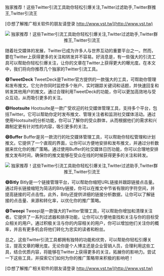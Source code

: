 独家推荐！这些Twitter引流工具助你轻松引爆关注,Twitter过滤助手,Twitter群推王,Twitter引流王

[😍想了解推广相关软件的朋友请登录 http://www.vst.tw](http://www.vst.tw)

 <center><img src="https://vst.tw/MP4/tuiguang/png/2.png" alt="独家推荐！这些Twitter引流工具助你轻松引爆关注,Twitter过滤助手,Twitter群推王,Twitter引流王"></center>

随着社交媒体的发展，Twitter已成为许多人与世界互动的重要平台之一。然而，要在Twitter上获得更多的关注和转发并不容易。好消息是，有一些强大的引流工具可以帮助你轻松引爆关注，让你的文章在Twitter上获得更大的曝光度。在本文中，我们将向你推荐几个独家的Twitter引流工具。

**😄TweetDeck**
TweetDeck是Twitter官方提供的一款强大的工具，可帮助你管理和发布推文。它允许你同时监控多个账户、实时跟踪关键词和话题，并快速回复和转发其他用户的推文。通过合理利用TweetDeck的功能，你可以更加高效地与受众互动，从而吸引更多的关注。

**😄Hootsuite**
Hootsuite是一款广受欢迎的社交媒体管理工具，支持多个平台，包括Twitter。它可以帮助你定时发布推文、管理关注者和监测社交媒体活动。通过使用Hootsuite的分析功能，你可以了解你的受众群体，从而根据他们的需求和兴趣制定更有针对性的内容，吸引更多的关注。

**😄Buffer**
Buffer是另一款流行的社交媒体管理工具，可以帮助你轻松管理和计划推文。它提供了一个直观的界面，让你可以方便地安排和发布推文，并通过分析数据来优化你的推广策略。通过使用Buffer的社交媒体日历功能，你可以合理地安排推文发布时间，确保你的推文能够在受众在线的时候获得更多的关注和转发。

 <center><img src="https://vst.tw/MP4/tuiguang/png/1.png" alt="独家推荐！这些Twitter引流工具助你轻松引爆关注,Twitter过滤助手,Twitter群推王,Twitter引流王"></center>

**😄Bitly**
Bitly是一个链接管理平台，可以帮助你缩短URL链接并跟踪链接点击量。通过将长链接缩短为简洁的Bitly链接，你可以在推文中节省有限的字符空间，并提高链接的可点击性。此外，Bitly还提供详细的链接分析数据，让你可以了解链接的点击量、来源和转化率，以优化你的推广策略。

**😄Tweepi**
Tweepi是一款强大的Twitter管理工具，可以帮助你增加和清理关注者。它提供了一系列过滤器和排序功能，让你可以方便地查找和关注与你的目标受众相关的用户。通过积极关注与你的内容相关的用户，你可以增加他们关注你的概率，并且有更多机会将他们转化为忠实的读者和粉丝。

总之，这些Twitter引流工具都拥有独特的功能和优势，可以帮助你轻松引爆关注，提高文章的曝光度。无论你是个人博主还是企业营销人员，合理利用这些工具，结合优质内容，将能够在Twitter上获得更多的关注，拓展你的影响力。尝试一下这些工具，并探索它们如何为你的推广策略带来积极的影响吧！

[😍想了解推广相关软件的朋友请登录 http://www.vst.tw](http://www.vst.tw)



